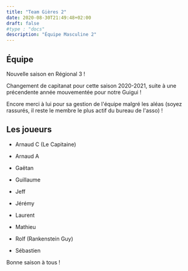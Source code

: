 ```yaml
---
title: "Team Gières 2"
date: 2020-08-30T21:49:48+02:00
draft: false
#type : "docs"
description: "Équipe Masculine 2"
---
```


## Équipe

Nouvelle saison en Régional 3 !

Changement de capitanat pour cette saison 2020-2021, suite à une précendente année mouvementée pour notre Guigui !

Encore merci à lui pour sa gestion de l'équipe malgré les aléas (soyez rassurés, il reste le membre le plus actif du bureau de l'asso) !

## Les joueurs

- Arnaud C (Le Capitaine)

- Arnaud A

- Gaëtan

- Guillaume

- Jeff

- Jérémy

- Laurent

- Mathieu

- Rolf (Rankenstein Guy)

- Sébastien

Bonne saison à tous !
